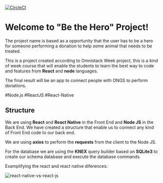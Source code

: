 [![CircleCI](https://circleci.com/gh/circleci/circleci-docs/tree/teesloane-patch-5.svg?style=svg)](https://circleci.com/gh/circleci/circleci-docs/tree/teesloane-patch-5)
# Welcome to "Be the Hero" Project! 
The project name is based as a opportunity that the user has to be a hero for someone performing a donation to help some animal that needs to be treated.

This is a project created according to Omnistack Week project, this is a kind of week course that will enable the students to learn the best way to code and features from **React** and **node** languages.

The final result will be an app to connect people with ONGS to perform donations.

#Node.js #ReactJS #React-Native

## Structure

We are using **React** and **React Native** in the Front End and **Node JS** in the Back End. We have created a structure that enable us to connect any kind of Front End code to our back end.

We are using **axios** to perform the **requests** from the client to the Node JS. 

For the database we are using the **KNEX** query builder based on **SQLite3** to create our schema database and execute the database commands.

Examplifying the react and react native diferences:

![react-native-vs-react-js](https://user-images.githubusercontent.com/62657321/79994219-0dcc4480-848c-11ea-9470-423279b7b820.jpg)

